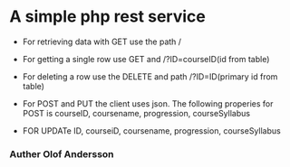 # A simple php rest service

* For retrieving data with GET use the path /

* For getting a single row use GET and  /?ID=courseID(id from table)

* For deleting a row use the DELETE and path /?ID=ID(primary id from table) 

* For POST and PUT the client uses json. The following properies for POST is courseID, coursename, progression, courseSyllabus

*  FOR UPDATe ID, courseiD, coursename, progression, courseSyllabus

### Auther Olof Andersson
